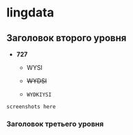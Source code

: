 # lingdata

## Заголовок второго уровня

* **727**

  * WYSI

  * ~~WYDSI~~

  * `WYDKIYSI`

```
screenshots here
```

### Заголовок третьего уровня
